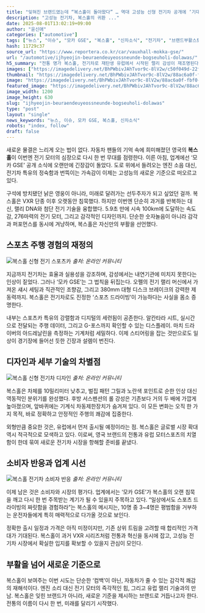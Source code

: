 ```yaml
---
title: "잊혀진 브랜드였는데 “복스홀이 돌아왔다” … 역대 고성능 신형 전기차 공개에 ‘기대’"
description: "고성능 전기차, 복스홀의 귀환 ..."
date: 2025-08-01T13:02:19+09:00
author: "윤신애"
categories: ["automotive"]
tags: ["뉴스", "이슈", "모카 GSE", "복스홀", "신차소식", "전기차", "브랜드부활스토리", "전기차성능혁명"]
hash: 11729c37
source_url: "https://www.reportera.co.kr/car/vauxhall-mokka-gse/"
url: "/automotive/ijhyeojin-beuraendeuyeossneunde-bogseuholi-dolawas/"
h5_summary: "전통 명가 복스홀, 전기차로 재탄생 유럽에서 시작된 랠리 감성이 재조명된다"
images: ["https://imagedelivery.net/BhPWbivJAhTvor9c-8lV2w/c50f049d-22f4-4b08-94c4-86a15915f300/public", "https://imagedelivery.net/BhPWbivJAhTvor9c-8lV2w/88ac6a0f-fbf0-4bf4-e1b5-58ef043c5a00/public", "https://imagedelivery.net/BhPWbivJAhTvor9c-8lV2w/1fe30d1c-9fd6-4cc6-2f37-9fd916776900/public", "https://imagedelivery.net/BhPWbivJAhTvor9c-8lV2w/9ebece0d-fd00-48b2-7f2f-c638d89cfe00/public"]
thumbnail: "https://imagedelivery.net/BhPWbivJAhTvor9c-8lV2w/88ac6a0f-fbf0-4bf4-e1b5-58ef043c5a00/public"
image: "https://imagedelivery.net/BhPWbivJAhTvor9c-8lV2w/88ac6a0f-fbf0-4bf4-e1b5-58ef043c5a00/public"
featured_image: "https://imagedelivery.net/BhPWbivJAhTvor9c-8lV2w/88ac6a0f-fbf0-4bf4-e1b5-58ef043c5a00/public"
image_width: 1200
image_height: 630
slug: "ijhyeojin-beuraendeuyeossneunde-bogseuholi-dolawas"
type: "post"
layout: "single"
news_keywords: "뉴스, 이슈, 모카 GSE, 복스홀, 신차소식"
robots: "index, follow"
draft: false
---
```


새로운 물결은 느리게 오는 법이 없다. 자동차 팬들의 기억 속에 희미해졌던 영국의 **복스홀**이 이번엔 전기 모터의 심장으로 다시 한 번 무대를 점령한다. 이른 아침, 업계에선 ‘모카 GSE’ 공개 소식에 오랜만에 긴장감이 돌았다. 도로 위에서 들려오는 엔진 소음 대신, 전기차 특유의 정숙함과 번뜩이는 가속감이 이제는 고성능의 새로운 기준으로 떠오르고 있다.

구석에 방치됐던 낡은 영웅이 아니라, 미래로 달려가는 선두주자가 되고 싶었던 걸까. 복스홀은 VXR 단종 이후 오랫동안 침묵했다. 하지만 이번엔 단순히 과거를 반복하는 대신, 랠리 DNA와 첨단 전기 기술을 융합했다. 5.9초 만에 시속 100km에 도달하는 속도감, 276마력의 전기 모터, 그리고 감각적인 디자인까지. 단순한 숫자놀음이 아니라 감각과 퍼포먼스를 동시에 겨냥하며, 복스홀은 자신만의 부활을 선언했다.

## 스포츠 주행 경험의 재정의

![복스홀 신형 전기 스포츠카](https://imagedelivery.net/BhPWbivJAhTvor9c-8lV2w/9ebece0d-fd00-48b2-7f2f-c638d89cfe00/public)
*출처: 온라인 커뮤니티*


지금까지 전기차는 효율과 실용성을 강조하며, 감성에서는 내연기관에 미치지 못한다는 인상이 짙었다. 그러나 ‘모카 GSE’는 그 법칙을 뒤집는다. 오펠의 전기 랠리 머신에서 가져온 섀시 세팅과 직관적인 조향감, 그리고 380mm 대형 디스크 브레이크의 강력한 제동력까지. 복스홀은 전기차로도 진정한 ‘스포츠 드라이빙’이 가능하다는 사실을 몸소 증명한다.

내부는 스포츠카 특유의 강렬함과 디지털의 세련됨이 공존한다. 알칸타라 시트, 실시간으로 전달되는 주행 데이터, 그리고 G-포스까지 확인할 수 있는 디스플레이. 마치 드라이버의 아드레날린을 측정하는 기계처럼 세밀하다. 이제 스티어링을 잡는 것만으로도 일상이 경기장에 들어선 듯한 긴장과 설렘이 번진다.

## 디자인과 세부 기술의 차별점

![복스홀 신형 전기차 디자인](https://imagedelivery.net/BhPWbivJAhTvor9c-8lV2w/1fe30d1c-9fd6-4cc6-2f37-9fd916776900/public)
*출처: 온라인 커뮤니티*


복스홀은 차체를 10밀리미터 낮추고, 벌집 패턴 그릴과 노란색 포인트로 순한 인상 대신 역동적인 분위기를 완성했다. 후방 서스펜션의 롤 강성은 기존보다 거의 두 배에 가깝게 높아졌으며, 앞바퀴에는 기계식 차동제한장치가 숨겨져 있다. 이 모든 변화는 오직 한 가지 목적, 바로 정확하고 안정적인 주행의 쾌감에 집중한다.

외형만큼 중요한 것은, 유럽에서 먼저 출시될 예정이라는 점. 복스홀은 글로벌 시장 확대 역시 적극적으로 모색하고 있다. 이로써, 영국 브랜드의 전통과 유럽 모터스포츠의 치열함이 한데 묶여 새로운 전기차 시장을 항해할 준비를 끝냈다.

## 소비자 반응과 업계 시선

![복스홀 전기차 소비자 반응](https://imagedelivery.net/BhPWbivJAhTvor9c-8lV2w/c50f049d-22f4-4b08-94c4-86a15915f300/public)
*출처: 온라인 커뮤니티*


이제 남은 것은 소비자와 시장의 평가다. 업계에서는 ‘모카 GSE’가 복스홀의 오랜 침묵을 깨고 다시 한 번 주목받는 계기가 될 수 있을지 주목하고 있다. “일상에서도 스포츠 드라이빙의 짜릿함을 경험하라”는 복스홀의 메시지는, 10명 중 3~4명은 평범함을 거부하는 운전자들에게 특히 매력적으로 다가올 것으로 보인다.

정확한 출시 일정과 가격은 아직 미정이지만, 기존 상위 트림을 고려할 때 합리적인 가격대가 기대된다. 복스홀이 과거 VXR 시리즈처럼 전통과 혁신을 동시에 잡고, 고성능 전기차 시장에서 확실한 입지를 확보할 수 있을지 관심이 모인다.

## 부활을 넘어 새로운 기준으로

복스홀이 보여주는 이번 시도는 단순한 ‘컴백’이 아닌, 자동차가 줄 수 있는 감각적 쾌감의 재해석이다. 엔진 소리 대신 전기 모터의 즉각적인 힘, 그리고 유럽 랠리 기술과의 만남. 복스홀은 잊힌 브랜드가 아니라, 새로운 기준을 제시하는 브랜드로 거듭나고자 한다. 전통의 이름이 다시 한 번, 미래를 달리기 시작했다.
